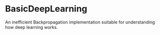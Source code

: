 # BasicDeepLearning
An inefficient Backpropagation implementation suitable for understanding how deep learning works.
